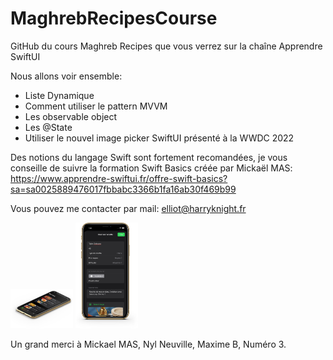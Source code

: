 # MaghrebRecipesCourse
GitHub du cours Maghreb Recipes que vous verrez sur la chaîne Apprendre SwiftUI

Nous allons voir ensemble:

- Liste Dynamique
- Comment utiliser le pattern MVVM
- Les observable object
- Les @State 
- Utiliser le nouvel image picker SwiftUI présenté à la WWDC 2022

Des notions du langage Swift sont fortement recomandées, je vous conseille de suivre la formation Swift Basics créée par Mickaël MAS: https://www.apprendre-swiftui.fr/offre-swift-basics?sa=sa0025889476017fbbabc3366b1fa16ab30f469b99

Vous pouvez me contacter par mail: elliot@harryknight.fr

<p float="left">
  <img src="https://github.com/Harry-KNIGHT/MaghrebRecipesCourse/blob/main/iPhoneAppImages/MainListView.png" width="100" />
  <img src="https://github.com/Harry-KNIGHT/MaghrebRecipesCourse/blob/main/iPhoneAppImages/TopFormiPhone.png" width="100" /> 
</p>

Un grand merci à Mickael MAS, Nyl Neuville, Maxime B, Numéro 3.
